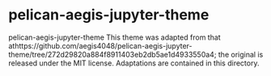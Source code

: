 # pelican-aegis-jupyter-theme
pelican-aegis-jupyter-theme
This theme was adapted from that athttps://github.com/aegis4048/pelican-aegis-jupyter-theme/tree/272d29820a884f8911403eb2db5ae1d4933550a4; the original is released under the MIT license. Adaptations are contained in this directory.
